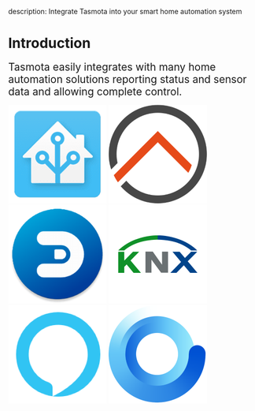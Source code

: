 description: Integrate Tasmota into your smart home automation system

# Introduction
<div style="font-size:150%;">
Tasmota easily integrates with many home automation solutions reporting status and sensor data and allowing complete control.
</div>



<p></p>

[![HomeAssistant](_media/logo/home-assistant.png)](Home-Assistant.md) 
[![openHAB](_media/logo/openhab.png)](openHAB.md) 
[![Domoticz](_media/logo/domoticz.png)](Domoticz.md) 
[![KNX](_media/logo/knx.png)](KNX.md)
[![Alexa](_media/logo/alexa.png)](Alexa.md)
[![Gladys Assistant](_media/logo/gladys.png)](GladysAssistant.md)
